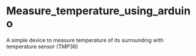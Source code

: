 # Measure_temperature_using_arduino
A simple device to measure temperature of its surrounding with temperature sensor (TMP36) 
